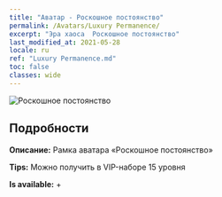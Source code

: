 ```yaml
---
title: "Аватар - Роскошное постоянство"
permalink: /Avatars/Luxury Permanence/
excerpt: "Эра хаоса  Роскошное постоянство"
last_modified_at: 2021-05-28
locale: ru
ref: "Luxury Permanence.md"
toc: false
classes: wide
---
```

 ![Роскошное постоянство](/images/a/avatarFrame_80.png)

## Подробности

 **Описание:** Рамка аватара «Роскошное постоянство» 

 **Tips:** Можно получить в VIP-наборе 15 уровня 

 **Is available:**  + 

